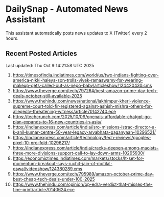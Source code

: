 # DailySnap - Automated News Assistant

This assistant automatically posts news updates to X (Twitter) every 2 hours.

## Recent Posted Articles

Last updated: Thu Oct  9 14:21:58 UTC 2025

1. https://timesofindia.indiatimes.com/world/us/two-indians-fighting-over-america-nikki-haleys-son-trolls-vivek-ramaswamy-for-wearing-makeup-gets-called-out-as-nepo-baby/articleshow/124420430.cms
2. https://www.theverge.com/tech/797264/best-amazon-prime-day-tech-deals-october-still-available-2025
3. https://www.thehindu.com/news/national/lakhimpur-kheri-violence-supreme-court-told-fir-registered-against-ashish-mishra-others-for-allegedly-threatening-witness/article70142740.ece
4. https://techcrunch.com/2025/10/09/openais-affordable-chatgpt-go-plan-expands-to-16-new-countries-in-asia/
5. https://indianexpress.com/article/india/isro-missions-istrac-director-a-k-anil-kumar-centre-50-year-legacy-aryabhata-gaganyaan-10296521/
6. https://indianexpress.com/article/technology/tech-reviews/googles-pixel-10-pro-fold-10296217/
7. https://indianexpress.com/article/india/cracks-deepen-among-maoists-three-more-divisions-support-call-to-lay-down-arms-10295930/
8. https://economictimes.indiatimes.com/markets/stocks/lt-set-for-momentum-breakout-says-ruchit-jain-of-motilal-oswal/videoshow/124380289.cms
9. https://www.theverge.com/tech/795989/amazon-october-prime-day-best-cheap-tech-deals-under-100-2025
10. https://www.thehindu.com/opinion/op-ed/a-verdict-that-misses-the-fine-print/article70140624.ece
